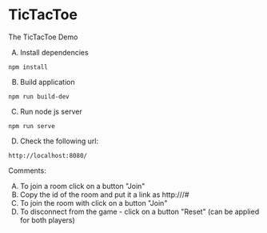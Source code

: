 <style type="text/css">
    ol { list-style-type: upper-alpha; }
</style>

# TicTacToe
The TicTacToe Demo

1. Install dependencies

```
npm install
```

2. Build application

```
npm run build-dev
```

3. Run node js server

```
npm run serve
```

4. Check the following url:

```
http://localhost:8080/
```

Comments:

<ol type="a">
  <li>To join a room click on a button "Join"</li>
  <li>Copy the id of the room and put it a link as http://<hostname>/#<id></li>
  <li>To join the room with <id> click on a button "Join"</li>
  <li>To disconnect from the game - click on a button "Reset" (can be applied for both players)</li>
</ol>